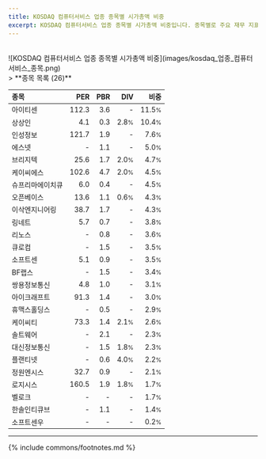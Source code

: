 ```yaml
---
title: KOSDAQ 컴퓨터서비스 업종 종목별 시가총액 비중
excerpt: KOSDAQ 컴퓨터서비스 업종 종목별 시가총액 비중입니다. 종목별로 주요 재무 지표를 함께 표시합니다.
---
```

<br>
![KOSDAQ 컴퓨터서비스 업종 종목별 시가총액 비중](images/kosdaq_업종_컴퓨터서비스_종목.png)
<br>
> **종목 목록 (26)**<a id="list"></a>

| **종목** | **PER** | **PBR** | **DIV** | **비중** |
| :------- | ------: | ------: | ------: | -------: |
| 아이티센 | 112.3 | 3.6 | - | 11.5<small>%</small> |
| 상상인 | 4.1 | 0.3 | 2.8<small>%</small> | 10.4<small>%</small> |
| 인성정보 | 121.7 | 1.9 | - | 7.6<small>%</small> |
| 에스넷 | - | 1.1 | - | 5.0<small>%</small> |
| 브리지텍 | 25.6 | 1.7 | 2.0<small>%</small> | 4.7<small>%</small> |
| 케이씨에스 | 102.6 | 4.7 | 2.0<small>%</small> | 4.5<small>%</small> |
| 슈프리마에이치큐 | 6.0 | 0.4 | - | 4.5<small>%</small> |
| 오픈베이스 | 13.6 | 1.1 | 0.6<small>%</small> | 4.3<small>%</small> |
| 이삭엔지니어링 | 38.7 | 1.7 | - | 4.3<small>%</small> |
| 링네트 | 5.7 | 0.7 | - | 3.8<small>%</small> |
| 리노스 | - | 0.8 | - | 3.6<small>%</small> |
| 큐로컴 | - | 1.5 | - | 3.5<small>%</small> |
| 소프트센 | 5.1 | 0.9 | - | 3.5<small>%</small> |
| BF랩스 | - | 1.5 | - | 3.4<small>%</small> |
| 쌍용정보통신 | 4.8 | 1.0 | - | 3.1<small>%</small> |
| 아이크래프트 | 91.3 | 1.4 | - | 3.0<small>%</small> |
| 휴맥스홀딩스 | - | 0.5 | - | 2.9<small>%</small> |
| 케이씨티 | 73.3 | 1.4 | 2.1<small>%</small> | 2.6<small>%</small> |
| 솔트웨어 | - | 2.1 | - | 2.3<small>%</small> |
| 대신정보통신 | - | 1.5 | 1.8<small>%</small> | 2.3<small>%</small> |
| 플랜티넷 | - | 0.6 | 4.0<small>%</small> | 2.2<small>%</small> |
| 정원엔시스 | 32.7 | 0.9 | - | 2.1<small>%</small> |
| 로지시스 | 160.5 | 1.9 | 1.8<small>%</small> | 1.7<small>%</small> |
| 벨로크 | - | - | - | 1.7<small>%</small> |
| 한솔인티큐브 | - | 1.1 | - | 1.4<small>%</small> |
| 소프트센우 | - | - | - | 0.2<small>%</small> |

---
{% include commons/footnotes.md %}